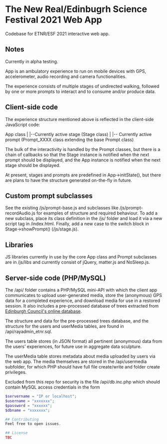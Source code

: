# The New Real/Edinbugrh Science Festival 2021 Web App

Codebase for ETNR/ESF 2021 interactive web app.

## Notes

Currently in alpha testing.

App is an ambulatory experience to run on mobile devices with GPS, accelerometer, audio recording and camera functionalities.

The experience consists of multiple stages of undirected walking, followed by one or more prompts to interact and to consume and/or produce data.

## Client-side code

The experience structure mentioned above is reflected in the client-side JavaScript code:

App class
|
|--Currently active stage (Stage class)
   |
   |-- Currently active prompt (Prompt_XXXX class extending the base Prompt class)

The bulk of the interactivity is handled by the Prompt classes, but there is a chain of callbacks so that the Stage instance is notified when the next prompt should be displayed, and the App instance is notified when the next stage should be displayed.

At present, stages and prompts are predefined in App->initState(), but there are plans to have the structure generated on-the-fly in future. 

## Custom prompt subclasses

See the existing /js/prompt-base.js and subclasses like /js/prompt-recordAudio.js for examples of structure and required behaviour. To add a new subclass, place its class definition in the /js/ folder and load it via a new script tag in /index.html. Finally, add a new case to the switch block in Stage->showPrompt() (/js/stage.js).

## Libraries

JS libraries currently in use by the core App class and Prompt subclasses are in /js/libs and currently consist of jQuery, matter.js and NoSleep.js.

## Server-side code (PHP/MySQL)

The /api/ folder contains a PHP/MySQL mini-API with which the client app communicates to upload user-generated media, store the (anonymous) GPS data for a completed experience, and download media for use in a restored session. It also includes a pre-processed database of trees extracted from [Edinburgh Council's online database](https://data.edinburghcouncilmaps.info/datasets/4dfc8f18a40346009b9fc32cbee34039_39). 

The structure and data for the pre-processed trees database, and the structure for the users and userMedia tables, are found in /api/rayadmin_etnr.sql.

The users table stores (in JSON format) all pertinent (anonymous) data from the users' experiences, for future use in aggregate data sculpture.

The userMedia table stores metadata about media uploaded by users via the web app. The media themselves are stored in the /api/usermedia subfolder, for which PHP should have full file create/write and folder create privileges.

Excluded from this repo for security is the file /api/db.inc.php which should contain MySQL access credentials in the form

```php
$servername = "IP or localhost";
$username = "xxxxxxx";
$password = "xxxxxx";
$dbname = "xxxxxxx";

## Contributing
Feel free to open issues.

## License
TBC